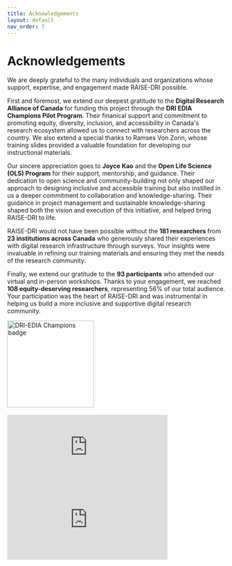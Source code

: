 ```yaml
---
title: Acknowledgements  
layout: default 
nav_order: 7
---
```


# Acknowledgements 

We are deeply grateful to the many individuals and organizations whose support, expertise, and engagement made RAISE-DRI possible.

First and foremost, we extend our deepest gratitude to the **Digital Research Alliance of Canada** for funding this project through the **DRI EDIA Champions Pilot Program**. Their finanical support and commitment to promoting equity, diversity, inclusion, and accessibility in Canada's research ecosystem allowed us to connect with researchers across the country. We also extend a special thanks to Ramses Von Zonn, whose training slides provided a valuable foundation for developing our instructional materials.

Our sincere appreciation goes to **Joyce Kao** and the **Open Life Science (OLS) Program** for their support, mentorship, and guidance. Their dedication to open science and community-building not only shaped our approach to designing inclusive and accessible training but also instilled in us a deeper commitment to collaboration and knowledge-sharing. Their guidance in project management and sustainable knowledge-sharing shaped both the vision and execution of this initiative, and helped bring RAISE-DRI to life.  

RAISE-DRI would not have been possible without the **181 researchers** from **23 institutions across Canada** who generously shared their experiences with digital research infrastructure through surveys. Your insights were invaluable in refining our training materials and ensuring they met the needs of the research community.

Finally, we extend our gratitude to the **93 participants** who attended our virtual and in-person workshops. Thanks to your engagement, we reached **108 equity-deserving researchers**, representing 56% of our total audience. Your participation was the heart of RAISE-DRI and was instrumental in helping us build a more inclusive and supportive digital research community.


<img src="{{ site.baseurl }}/assets/images/EDIA.png" alt="DRI-EDIA Champions badge" width="200">

<div data-iframe-width="150" data-iframe-height="270" data-share-badge-id="bfac587f-6217-431f-bbb4-4f1cffdb31bc" data-share-badge-host="https://www.credly.com"></div><script type="text/javascript" async src="//cdn.credly.com/assets/utilities/embed.js"></script>

<br>
<iframe src="https://badgr.com/public/assertions/pzLzEQKQSgqaVNnwmfKokA?embedVersion=1&amp;embedWidth=370&amp;embedHeight=167" title="Badge: PREreview Champion 2025" style="width: 370px; height: 167px; border: 0px;"></iframe>

<br>
<iframe src="https://badgr.com/public/assertions/SjMcATfvQL6y4LtNI0fLxw?embedVersion=1&amp;embedWidth=370&amp;embedHeight=167" title="Badge: PREreview Open Reviewer" style="width: 370px; height: 167px; border: 0px;"></iframe>
 



